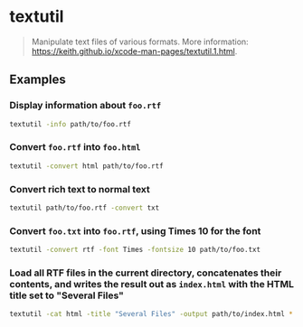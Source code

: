 # textutil

> Manipulate text files of various formats. More information: <https://keith.github.io/xcode-man-pages/textutil.1.html>.

## Examples

### Display information about `foo.rtf`

```bash
textutil -info path/to/foo.rtf
```

### Convert `foo.rtf` into `foo.html`

```bash
textutil -convert html path/to/foo.rtf
```

### Convert rich text to normal text

```bash
textutil path/to/foo.rtf -convert txt
```

### Convert `foo.txt` into `foo.rtf`, using Times 10 for the font

```bash
textutil -convert rtf -font Times -fontsize 10 path/to/foo.txt
```

### Load all RTF files in the current directory, concatenates their contents, and writes the result out as `index.html` with the HTML title set to "Several Files"

```bash
textutil -cat html -title "Several Files" -output path/to/index.html *.rtf
```
